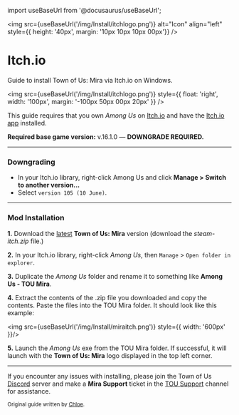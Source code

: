import useBaseUrl from '@docusaurus/useBaseUrl';

<img src={useBaseUrl('/img/Install/itchlogo.png')} alt="Icon" align="left" style={{ height: '40px', margin: '10px 10px 10px 00px'}} />

# Itch.io
Guide to install Town of Us: Mira via Itch.io on Windows.

<img src={useBaseUrl('/img/Install/itchlogo.png')}   style={{ float: 'right', width: '100px', margin: '-100px 50px 00px 20px' }}
/>

This guide requires that you own *Among Us* on [Itch.io](https://innersloth.itch.io/among-us) and have the [Itch.io app](https://itch.io/app) installed.

**Required base game version:** v.16.1.0 — **DOWNGRADE REQUIRED.**
***
### Downgrading

* In your Itch.io library, right-click Among Us and click **Manage > Switch to another version...**
* Select `version 105 (10 June)`.

***

### Mod Installation

**1.** Download the [latest](https://github.com/AU-Avengers/TOU-Mira/releases/latest) **Town of Us: Mira** version (download the  *steam-itch.zip* file.)

**2.** In your Itch.io library, right-click *Among Us*, then `Manage` > `Open folder in  explorer`.

**3.** Duplicate the *Among Us* folder and rename it to something like **Among Us - TOU Mira**. 

**4.** Extract the contents of the .zip file you downloaded and copy the contents. Paste the files into the TOU Mira folder. It should look like this example:

<img src={useBaseUrl('/img/Install/miraitch.png')} style={{  width: '600px' }}/>

**5.** Launch the *Among Us* exe from the TOU Mira folder. If successful, it will launch with the **Town of Us: Mira** logo displayed in the top left corner.

***
If you encounter any issues with installing, please join the Town of Us [Discord](https://discord.gg/ugyc4EVUYZ) server and make a **Mira Support** ticket in the [TOU Support](https://discord.com/channels/890249154402586734/900986905154453504) channel for assistance.

<sub>Original guide written by [Chloe](https://totallychloe.carrd.co/).</sub>

